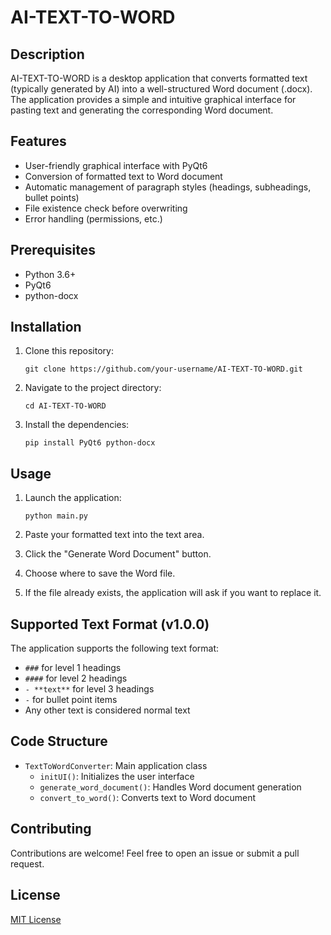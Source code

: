 # AI-TEXT-TO-WORD

## Description

AI-TEXT-TO-WORD is a desktop application that converts formatted text (typically generated by AI) into a well-structured Word document (.docx). The application provides a simple and intuitive graphical interface for pasting text and generating the corresponding Word document.

## Features

- User-friendly graphical interface with PyQt6
- Conversion of formatted text to Word document
- Automatic management of paragraph styles (headings, subheadings, bullet points)
- File existence check before overwriting
- Error handling (permissions, etc.)

## Prerequisites

- Python 3.6+
- PyQt6
- python-docx

## Installation

1. Clone this repository:
   ```
   git clone https://github.com/your-username/AI-TEXT-TO-WORD.git
   ```

2. Navigate to the project directory:
   ```
   cd AI-TEXT-TO-WORD
   ```

3. Install the dependencies:
   ```
   pip install PyQt6 python-docx
   ```

## Usage

1. Launch the application:
   ```
   python main.py
   ```

2. Paste your formatted text into the text area.

3. Click the "Generate Word Document" button.

4. Choose where to save the Word file.

5. If the file already exists, the application will ask if you want to replace it.

## Supported Text Format (v1.0.0)

The application supports the following text format:

- `###` for level 1 headings
- `####` for level 2 headings
- `- **text**` for level 3 headings
- `-` for bullet point items
- Any other text is considered normal text

## Code Structure

- `TextToWordConverter`: Main application class
  - `initUI()`: Initializes the user interface
  - `generate_word_document()`: Handles Word document generation
  - `convert_to_word()`: Converts text to Word document

## Contributing

Contributions are welcome! Feel free to open an issue or submit a pull request.

## License

[MIT License](https://opensource.org/licenses/MIT)
